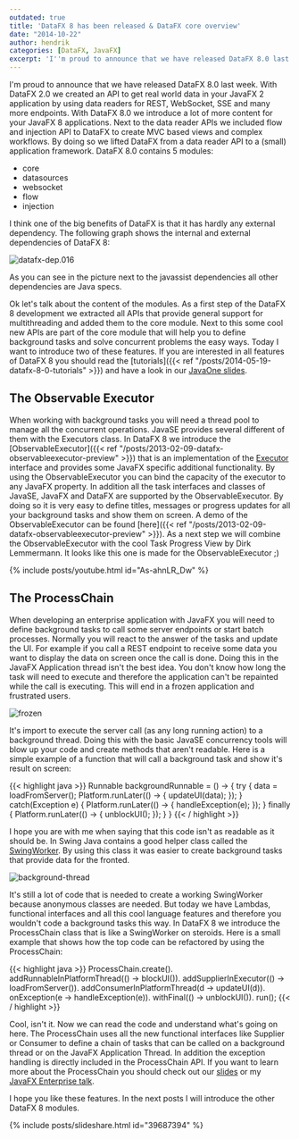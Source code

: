 ```yaml
---
outdated: true
title: 'DataFX 8 has been released & DataFX core overview'
date: "2014-10-22"
author: hendrik
categories: [DataFX, JavaFX]
excerpt: 'I''m proud to announce that we have released DataFX 8.0 last week. This post will give you an overview of all the cool new features.'
---
```

I'm proud to announce that we have released DataFX 8.0 last week. With DataFX 2.0 we created an API to get real world data in your JavaFX 2 application by using data readers for REST, WebSocket, SSE and many more endpoints. With DataFX 8.0 we introduce a lot of more content for your JavaFX 8 applications. Next to the data reader APIs we included flow and injection API to DataFX to create MVC based views and complex workflows. By doing so we lifted DataFX from a data reader API to a (small) application framework. DataFX 8.0 contains 5 modules:

* core
* datasources
* websocket
* flow
* injection

I think one of the big benefits of DataFX is that it has hardly any external dependency. The following graph shows the internal and external dependencies of DataFX 8:

![datafx-dep.016](/posts/guigarage-legacy/datafx-dep.016.png)

As you can see in the picture next to the javassist dependencies all other dependencies are Java specs.

Ok let's talk about the content of the modules. As a first step of the DataFX 8 development we extracted all APIs that provide general support for multithreading and added them to the core module. Next to this some cool new APIs are part of the core module that will help you to define background tasks and solve concurrent problems the easy ways. Today I want to introduce two of these features. If you are interested in all features of DataFX 8  you should read the [tutorials]({{< ref "/posts/2014-05-19-datafx-8-0-tutorials" >}}) and have a look in our [JavaOne slides](http://de.slideshare.net/HendrikEbbers/datafx-8-javaone-2014).

## The Observable Executor

When working with background tasks you will need a thread pool to manage all the concurrent operations. JavaSE provides several different of them with the Executors class. In DataFX 8 we introduce the [ObservableExecutor]({{< ref "/posts/2013-02-09-datafx-observableexecutor-preview" >}}) that is an implementation of the [Executor](http://docs.oracle.com/javase/8/docs/api/java/util/concurrent/Executor.html) interface and provides some JavaFX specific additional functionality. By using the ObservableExecutor you can bind the capacity of the executor to any JavaFX property. In addition all the task interfaces and classes of JavaSE, JavaFX and DataFX are supported by the ObservableExecutor. By doing so it is very easy to define titles, messages or progress updates for all your background tasks and show them on screen. A demo of the ObservableExecutor can be found [here]({{< ref "/posts/2013-02-09-datafx-observableexecutor-preview" >}}). As a next step we will combine the ObservableExecutor with the cool Task Progress View by Dirk Lemmermann. It looks like this one is made for the ObservableExecutor ;)

{% include posts/youtube.html id="As-ahnLR_Dw" %}

## The ProcessChain

When developing an enterprise application with JavaFX you will need to define background tasks to call some server endpoints or start batch processes. Normally you will react to the answer of the tasks and update the UI. For example if you call a REST endpoint to receive some data you want to display the data on screen once the call is done. Doing this in the JavaFX Application thread isn't the best idea. You don't know how long the task will need to execute and therefore the application can't be repainted while the call is executing. This will end in a frozen application and frustrated users.

![frozen](/posts/guigarage-legacy/frozen.png)

It's import to execute the server call (as any long running action) to a background thread. Doing this with the basic JavaSE concurrency tools will blow up your code and create methods that aren't readable. Here is a simple example of a function that will call a background task and show it's result on screen:

{{< highlight java >}}
Runnable backgroundRunnable = () -> {
	try {
		data = loadFromServer();
		Platform.runLater(() -> {
			updateUI(data);
		});
	} catch(Exception e) {
		Platform.runLater(() -> {
			handleException(e);	
		});	
	} finally {
		Platform.runLater(() -> {
			unblockUI();
		});
	}
}
{{< / highlight >}}

I hope you are with me when saying that this code isn't as readable as it should be. In Swing Java contains a good helper class called the [SwingWorker](http://docs.oracle.com/javase/tutorial/uiswing/concurrency/simple.html). By using this class it was easier to create background tasks that provide data for the fronted.

![background-thread](/posts/guigarage-legacy/background-thread.png)

It's still a lot of code that is needed to create a working SwingWorker because anonymous classes are needed. But today we have Lambdas, functional interfaces and all this cool language features and therefore you wouldn't code a background tasks this way. In DataFX 8 we introduce the ProcessChain class that is like a SwingWorker on steroids. Here is a small example that shows how the top code can be refactored by using the ProcessChain:

{{< highlight java >}}
ProcessChain.create().
addRunnableInPlatformThread(() -> blockUI()).
addSupplierInExecutor(() -> loadFromServer()).
addConsumerInPlatformThread(d -> updateUI(d)).
onException(e -> handleException(e)).
withFinal(() -> unblockUI()).
run();
{{< / highlight >}}

Cool, isn't it. Now we can read the code and understand what's going on here. The ProcessChain uses all the new functional interfaces like Supplier or Consumer to define a chain of tasks that can be called on a background thread or on the JavaFX Application Thread. In addition the exception handling is directly included in the ProcessChain API. If you want to learn more about the ProcessChain you should check out our [slides](http://de.slideshare.net/HendrikEbbers/datafx-8-javaone-2014) or my [JavaFX Enterprise talk](http://de.slideshare.net/HendrikEbbers/javafx-enterprise-javaone-2014?related=1).

I hope you like these features. In the next posts I will introduce the other DataFX 8 modules.

{% include posts/slideshare.html id="39687394" %}
